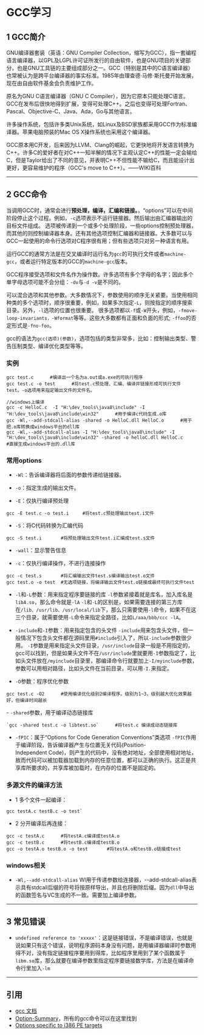 # GCC学习

## 1 GCC简介

GNU编译器套装（英语：GNU Compiler Collection，缩写为GCC），指一套编程语言编译器，以GPL及LGPL许可证所发行的自由软件，也是GNU项目的关键部分，也是GNU工具链的主要组成部分之一。GCC（特别是其中的C语言编译器）也常被认为是跨平台编译器的事实标准。1985年由理查德·马修·斯托曼开始发展，现在由自由软件基金会负责维护工作。

原名为GNU C语言编译器（GNU C Compiler），因为它原本只能处理C语言。GCC在发布后很快地得到扩展，变得可处理C++。之后也变得可处理Fortran、Pascal、Objective-C、Java、Ada，Go与其他语言。

许多操作系统，包括许多类Unix系统，如Linux及BSD家族都采用GCC作为标准编译器。苹果电脑预装的Mac OS X操作系统也采用这个编译器。

GCC原本用C开发，后来因为LLVM、Clang的崛起，它更快地将开发语言转换为C++。许多C的爱好者在对C++一知半解的情况下主观认定C++的性能一定会输给C，但是Taylor给出了不同的意见，并表明C++不但性能不输给C，而且能设计出更好，更容易维护的程序（GCC's move to C++）。——WIKI百科


---
## 2 GCC命令

当调用GCC时，通常会进行**预处理，编译，汇编和链接。**，“options”可以在中间阶段停止这个过程。例如，`-c`选项表示不运行链接器。然后输出由汇编器输出的目标文件组成。
选项被传递到一个或多个处理阶段，一些options控制预处理器，而其他的则控制编译器本身。还有其他选项控制汇编器和链接器。大多数可以与GCC一起使用的命令行选项对C程序很有用；但有些选项只对另一种语言有用。

运行GCC的通常方法是在交叉编译时运行名为`gcc`的可执行文件或者`machine-gcc`，或者运行特定版本的GCC的`machine-gcc`版本。

GCC程序接受选项和文件名作为操作数。许多选项有多个字母的名字；因此多个单字母选项可能不会分组：`-dv`与`-d -v`是不同的。

可以混合选项和其他参数。大多数情况下，参数使用的顺序无关紧要。当使用相同种类的多个选项时，顺序很重要，例如，如果多次指定`-L`，则按指定的顺序搜索目录。另外，`-l`选项的位置也很重要。
很多选项都以`-f`或`-W`开头，例如，`-fmove-loop-invariants，-Wformat`等等。这些大多数都有正面和负面的形式; `-ffoo`的否定形式是`-fno-foo`。


gcc的语法为`gcc(选项)(参数)`，选项包括的类型非常多，比如：控制输出类型、警告压制类型、编译优化类型等等。


### 实例

```Shell
gcc test.c      #编译出一个名为a.out或a.exe的可执行程序
gcc test.c -o test      #将test.c预处理、汇编、编译并链接形成可执行文件test。-o选项用来指定输出文件的文件名。

//windows上编译
gcc -c HelloC.c  -I "H:\dev_tools\java8\include" -I "H:\dev_tools\java8\include\win32"      #用于编译c代码生成.o库
gcc -Wl,--add-stdcall-alias -shared -o HelloC.dll HelloC.o      #用于把.o库转换成windows平台的dll库
gcc -Wl,--add-stdcall-alias -I "H:\dev_tools\java8\include" -I "H:\dev_tools\java8\include\win32" -shared -o helloC.dll HelloC.c        #直接生成windows平台的.dll库
```

### 常用options

- `-Wl`：告诉编译器将后面的参数传递给链接器。

- `-o`：指定生成的输出文件。

- `-E`：仅执行编译预处理
```Shell
gcc -E test.c -o test.i     #将test.c预处理输出test.i文件
```

- `-S`：将C代码转换为汇编代码
```Shell
gcc -S test.i       #将预处理输出文件test.i汇编成test.s文件
```

- `-wall`：显示警告信息

- `-c`：仅执行编译操作，不进行连接操作
```Shell
gcc -c test.s       #将汇编输出文件test.s编译输出test.o文件
gcc test.o -o test  #无选项链接，将编译输出文件test.o链接成最终可执行文件test
```


- `-l`和`-L`参数：用来指定程序要链接的库
`-l`参数紧接着就是库名，加入库名是`libA.so`，那么命令就是`-lA`
`-l`和`-L`的区别是，如果需要连接的第三方库在`/lib、/usr/lib、/usr/local/lib`下，那么只需要使用`-l`命令，如果不在这三个目录，就需要使用`-L`命令来指定全路径，比如`L/aaa/bbb/ccc -lA`。

- `-include`和`-I`参数：用来指定包含的头文件
`-include`用来包含头文件，但一般情况下包含头文件都在源码里用`#include`引入了，所以`-include`参数很少用。
`-I`参数是用来指定头文件目录，`/usr/include`目录一般是不用指定的，gcc可以找到，但是如果头文件不在`/usr/include`里就要用`-I`参数指定了，比如头文件放在`/myinclude`目录里，那编译命令行就要加上`-I/myinclude`参数，参数可以用相对路径，比如头文件在当前目录，可以用`-I.`来指定。

- `-O`参数：程序优化参数
```Shell
gcc test.c -O2      #使用编译优化级别2编译程序。级别为1~3，级别越大优化效果越好，但编译时间越长
```

- `-shared`参数，用于编译动态链接库
```Shell
`gcc -shared test.c -o libtest.so`      #将test.c 编译成动态链接库
```

- `-fPIC`：属于“Options for Code Generation Conventions”类选项
`-fPIC`作用于编译阶段，告诉编译器产生与位置无关代码(Position-Independent Code)，则产生的代码中，没有绝对地址，全部使用相对地址，故而代码可以被加载器加载到内存的任意位置，都可以正确的执行。这正是共享库所要求的，共享库被加载时，在内存的位置不是固定的。


### 多源文件的编译方法

- 1 多个文件一起编译：
```Shell
gcc testA.c testB.c -o test`
```

- 2 分开编译后再连接：

```Shell
gcc -c testA.c      #将testA.c编译成testA.o
gcc -c testB.c      #将testB.c编译成testB.o
gcc -o testA.o testB.o -o test       #将testA.o和testB.o链接成test
```

### windows相关

- `-Wl,--add-stdcall-alias`
Wl用于传递参数给连接器，--add-stdcall-alias表示具有stdcall后缀的符号将按原样导出，并且也将删除后缀。因为`dll`中导出的函数签名与VC生成的不一致。需要加上编译参数。


---
## 3 常见错误

- `undefined reference to 'xxxxx'`：这是链接错误，不是编译错误，也就是说如果只有这个错误，说明程序源码本身没有问题，是用编译器编译时参数用得不对，没有指定链接程序要用到得库，比如程序里用到了某个函数属于`libm.so`库，那么就要在编译参数里指定程序要链接数学库，方法是在编译命令行里加入`-lm`

---
## 引用

- [gcc 文档](https://gcc.gnu.org/onlinedocs/gcc-6.3.0/gcc/Invoking-GCC.html#Invoking-GCC)
- [Option-Summary](https://gcc.gnu.org/onlinedocs/gcc-6.3.0/gcc/Option-Summary.html#Option-Summary)，所有的gcc命令可以在这里找到
- [Options specific to i386 PE targets](http://www.delorie.com/gnu/docs/binutils/ld_4.html)